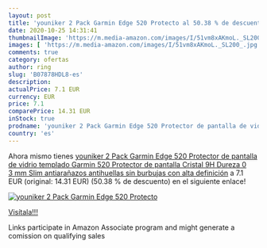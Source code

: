 ```yaml
---
layout: post
title: 'youniker 2 Pack Garmin Edge 520 Protecto al 50.38 % de descuento'
date: 2020-10-25 14:31:41
thumbnailImage: 'https://m.media-amazon.com/images/I/51vm8xAKmoL._SL200_.jpg'
images: [ 'https://m.media-amazon.com/images/I/51vm8xAKmoL._SL200_.jpg' ]
comments: true
category: ofertas
author: ring
slug: 'B07878HDL8-es'
description:
actualPrice: 7.1 EUR
currency: EUR
price: 7.1
comparePrice: 14.31 EUR
inStock: true
prodname: 'youniker 2 Pack Garmin Edge 520 Protector de pantalla de vidrio templado  Garmin 520 Protector de pantalla Cristal 9H Dureza 0 3 mm Slim  antiarañazos  antihuellas  sin burbujas con alta definición'
country: 'es'
---
```


Ahora mismo tienes [youniker 2 Pack Garmin Edge 520 Protector de pantalla de vidrio templado  Garmin 520 Protector de pantalla Cristal 9H Dureza 0 3 mm Slim  antiarañazos  antihuellas  sin burbujas con alta definición](https://www.amazon.es/dp/B07878HDL8/?tag=tolees-21) a 7.1 EUR (original: 14.31 EUR) (50.38 %  de descuento) en el siguiente enlace!

[![youniker 2 Pack Garmin Edge 520 Protecto](https://m.media-amazon.com/images/I/51vm8xAKmoL._SL200_.jpg)](https://www.amazon.es/dp/B07878HDL8/?tag=tolees-21)

[Visítala!!!](https://www.amazon.es/dp/B07878HDL8/?tag=tolees-21)

Links participate in Amazon Associate program and might generate a comission on qualifying sales

